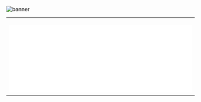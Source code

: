 ![banner](banner.png)

<table>
  <td align="center">
        <img width="900" height="1" alt="">
    <img src="https://github.com/Loeka1234/Loeka1234/blob/master/github-metrics.svg">
  </td>
</table>
